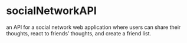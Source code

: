 # socialNetworkAPI
an API for a social network web application where users can share their thoughts, react to friends’ thoughts, and create a friend list.
